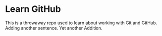 # Learn GitHub

This is a throwaway repo used to learn about working with Git and GitHub.
 Adding another sentence.
 Yet another Addition.
